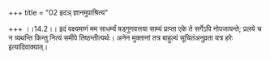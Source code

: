 +++
title = "02 इदञ् ज्ञानमुपाश्रित्य"

+++
।।14.2।। इदं वक्ष्यमाणं मम साधर्म्यं षड्गुणवत्तया साम्यं प्राप्ता एके ते
सर्गेऽपि नोपजायन्ते; प्रलये च न व्यथन्ति किन्तु नित्यं समीपे
तिष्ठन्तीत्यर्थः। अनेन मुक्तानां तत्र बाहुल्यं सूचितंअनुव्रता यत्र हरेः
इत्यादिवाक्यात्।
